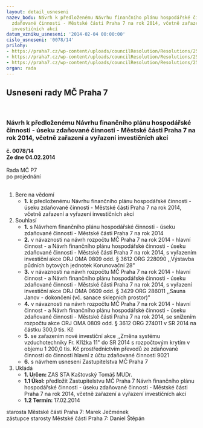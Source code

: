```yaml
---
layout: detail_usneseni
nazev_bodu: Návrh k předloženému Návrhu finančního plánu hospodářské činnosti - úseku
  zdaňované činnosti - Městské části Praha 7 na rok 2014, včetně zařazení a vyřazení
  investičních akcí
datum_vzniku_usneseni: '2014-02-04 00:00:00'
cislo_usneseni: '0078/14'
prilohy:
- https://praha7.cz/wp-content/uploads/councilResolution/Resolutions/25303/5-14-priloha_1_fpvhc2014.doc
- https://praha7.cz/wp-content/uploads/councilResolution/Resolutions/25303/5-14-priloha_3_fpvhc2014z.doc
- https://praha7.cz/wp-content/uploads/councilResolution/Resolutions/25303/5-14-priloha_4_vzt461.pdf
organ: rada
---
```

<div id="ucUsn_pList" class="usn">
	<span><h2>Usnesení rady MČ Praha 7 </h2>
<br></span><div class="standBody">
<span><h3>Návrh k předloženému Návrhu finančního plánu hospodářské činnosti - úseku zdaňované činnosti - Městské části Praha 7 na rok 2014, včetně zařazení a vyřazení investičních akcí</h3></span><div class="center">
		<strong>č. 0078/14</strong><br>
	</div>
<div class="center">
		<strong>Ze dne 04.02.2014</strong><br><br>
	</div>Rada MČ P7<br> po projednání<br><br><ol>
<li>Bere na vědomí<ul><li>
<strong>1.</strong> k předloženému Návrhu finančního plánu hospodářské činnosti - úseku zdaňované činnosti - Městské části Praha 7 na rok 2014, včetně zařazení a vyřazení investičních akcí</li></ul>
</li>
<li>Souhlasí<ul>
<li>
<strong>1.</strong> s Návrhem finančního plánu hospodářské činnosti - úseku zdaňované činnosti - Městské části Praha 7 na rok 2014</li>
<li>
<strong>2.</strong> v návaznosti na návrh rozpočtu MČ Praha 7 na rok 2014 - hlavní činnost - a Návrh finančního plánu hospodářské činnosti - úseku zdaňované činnosti - Městské části Praha 7 na rok 2014, s vyřazením investiční akce ORJ OMA 0809 odd. § 3612 ORG 228090 ,,Výstavba půdních bytových jednotek Korunovační 28" </li>
<li>
<strong>3.</strong> v návaznosti na návrh rozpočtu MČ Praha 7 na rok 2014 - hlavní činnost - a Návrh finančního plánu hospodářské činnosti - úseku zdaňované činnosti - Městské části Praha 7 na rok 2014, s vyřazení investiční akce ORJ OMA 0609 odd. § 3429 ORG 286011 ,,Sauna Janov - dokončení (vč. sanace sklepních prostor)" </li>
<li>
<strong>4.</strong> v návaznosti na návrh rozpočtu MČ Praha 7 na rok 2014 - hlavní činnost - a Návrh finančního plánu hospodářské činnosti - úseku zdaňované činnosti - Městské části Praha 7 na rok 2014, se snížením rozpočtu akce ORJ OMA 0809 odd. § 3612 ORG 274011 v SR 2014 na částku 300,0 tis. Kč</li>
<li>
<strong>5.</strong> se zařazením nové investiční akce ,,Změna systému vzduchotechniky Fr. Křížka 11" do SR 2014 s rozpočtovým krytím v  objemu 1 200,0 tis. Kč prostřednictvím převodů ze zdaňované činnosti do činnosti hlavní z účtu zdaňované činnosti 9021 </li>
<li>
<strong>6.</strong> s návrhem usnesení Zastupitelstva MČ Praha 7</li>
</ul>
</li>
<li>Ukládá<ul>
<li>
<strong>1. Určen: </strong>ZAS STA Kaštovský Tomáš MUDr.</li>
<li>
<strong>1.1 Úkol: </strong>předložit Zastupitelstvu MČ Praha 7 Návrh finančního plánu hospodářské činnosti - úseku zdaňované činnosti - Městské části Praha 7 na rok 2014, včetně zařazení a vyřazení investičních akcí</li>
<li>
<strong>1.2 Termín: </strong>17.02.2014</li>
</ul>
</li>
</ol>starosta Městské části Praha 7: Marek Ječmének<br>zástupce starosty Městské části Praha 7: Daniel Štěpán 
</div>
</div>